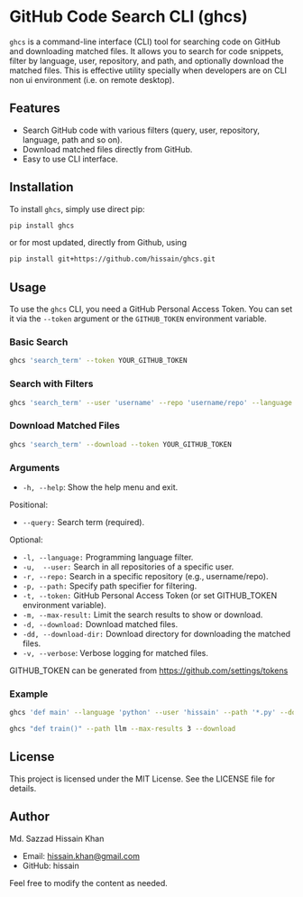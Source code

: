 # GitHub Code Search CLI (ghcs)

`ghcs` is a command-line interface (CLI) tool for searching code on GitHub and downloading matched files. It allows you to search for code snippets, filter by language, user, repository, and path, and optionally download the matched files. This is effective utility specially when developers are on CLI non ui environment (i.e. on remote desktop).

## Features

- Search GitHub code with various filters (query, user, repository, language, path and so on).
- Download matched files directly from GitHub.
- Easy to use CLI interface.

## Installation

To install `ghcs`, simply use direct pip:
```bash
pip install ghcs
```

or for most updated, directly from Github, using

```bash
pip install git+https://github.com/hissain/ghcs.git
```

## Usage

To use the `ghcs` CLI, you need a GitHub Personal Access Token. You can set it via the `--token` argument or the `GITHUB_TOKEN` environment variable.

### Basic Search

```bash
ghcs 'search_term' --token YOUR_GITHUB_TOKEN
```

### Search with Filters

```bash
ghcs 'search_term' --user 'username' --repo 'username/repo' --language 'python' --path '*.py' --token YOUR_GITHUB_TOKEN --max-results MAX_RESULT_COUNT
```

### Download Matched Files

```bash
ghcs 'search_term' --download --token YOUR_GITHUB_TOKEN
```

### Arguments

* `-h, --help`: Show the help menu and exit.

Positional:

* `--query:` Search term (required).

Optional:

* `-l, --language:` Programming language filter.
* `-u,  --user:` Search in all repositories of a specific user.
* `-r, --repo:` Search in a specific repository (e.g., username/repo).
* `-p, --path:` Specify path specifier for filtering.
* `-t, --token:` GitHub Personal Access Token (or set GITHUB_TOKEN environment variable).
* `-m, --max-result:` Limit the search results to show or download.
* `-d, --download:` Download matched files.
* `-dd, --download-dir:` Download directory for downloading the matched files.
* `-v, --verbose`: Verbose logging for matched files.

GITHUB_TOKEN can be generated from https://github.com/settings/tokens

### Example
```bash
ghcs 'def main' --language 'python' --user 'hissain' --path '*.py' --download --token YOUR_GITHUB_TOKEN --max-results 5
```

```bash
ghcs "def train()" --path llm --max-results 3 --download
```

## License
This project is licensed under the MIT License. See the LICENSE file for details.

## Author

Md. Sazzad Hissain Khan

* Email: hissain.khan@gmail.com
* GitHub: hissain

Feel free to modify the content as needed.
